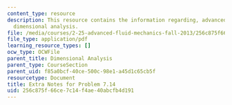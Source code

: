 ```yaml
---
content_type: resource
description: This resource contains the information regarding, advanced fluid mechanics,
  dimensional analysis.
file: /media/courses/2-25-advanced-fluid-mechanics-fall-2013/256c875f66ce7c14f4ae40abcfb4d191_MIT2_25F13_Shap7.14-ex_no.pdf
file_type: application/pdf
learning_resource_types: []
ocw_type: OCWFile
parent_title: Dimensional Analysis
parent_type: CourseSection
parent_uid: f85a0bcf-40ce-500c-98e1-a45d1c65cb5f
resourcetype: Document
title: Extra Notes for Problem 7.14
uid: 256c875f-66ce-7c14-f4ae-40abcfb4d191
---
```

